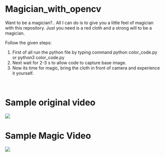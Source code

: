 # Magician_with_opencv
Want to be a magician?.. All I can do is to give you a little feel of magician with this repository. Just you need is a red cloth and a strong will to be a magician.

Follow the given steps:
  1. First of all run the python file by typing command 
      python color_code.py or python3 color_code.py
  2. Next wait for 2-3 s to allow code to capture base image.  
  3. Now its time for magic, bring the cloth in front of camera and experience it yourself.


<br>
<h1>Sample original video</h1>

![](Original_Video.gif)


<h1>Sample Magic Video</h1>

![](Magic_Video.gif)
